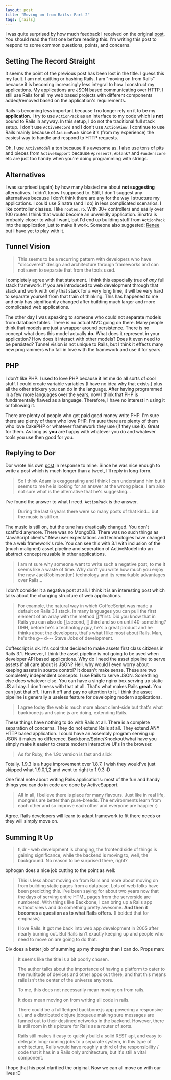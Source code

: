 ```yaml
---
layout: post
title: "Moving on from Rails: Part 2"
tags: [rails]
---
```


I was quite surprised by how much feedback I received on the original
[post](http://broadcastingadam.com/2011/11/moving_on_from_rails). You
should read the first one before reading this. I'm writing this post to
respond to some common questions, points, and concerns. 

## Setting The Record Straight

It seems the point of the previous post has been lost in the title. I
guess this my fault. I am not quitting or bashing Rails. I am "moving on
from Rails" because it is becoming increasingly less integral to how I
construct my applications. My applications are JSON based communicating
over HTTP. I still use Rails for all my web based projects with
different components added/removed based on the application's
requirements.

Rails is becoming less important because I no longer rely on it to be my
**application.** I try to use `ActionPack` as an interface to my code
which is **not** bound to Rails in anyway. In this setup, I do not the
traditional full stack setup. I don't use `ActiveRecord` and I don't use
`ActionView`. I continue to use Rails mainly because of `ActionPack`
since it's (from my experience) the easiest way to handle and respond to
HTTP requests. 

Oh, I use `ActiveModel` a ton because it's awesome as. I also use tons
of pits and pieces from `ActiveSupport` because `#present?`, `#blank?`
and `#underscore` etc are just too handy when you're doing programming
with strings.

## Alternatives

I was surprised (again) by how many blasted me about **not suggesting**
alternatives. I didn't know I supposed to. Still, I don't suggest any
alternatives because I don't think there are any for the way I structure
my applications. I could use Sinatra (and I do) in less complicated
scenarios. I like controller classes. I like `routes.rb`. With 30+
controllers and easily over 100 routes I think that would become an
unweildly application. Sinatra is probably closer to what I want, but I'd end up
building stuff from `ActionPack` into the application just to make it
work. Someone also suggested: [Renee](http://reneerb.com/) but I have
yet to play with it.

## Tunnel Vision

> This seems to be a recurring pattern with developers who have "discovered" 
> design and architecture through frameworks and can not seem 
> to separate that from the tools used.

I completely agree with that statement. I think this especially true of
_any_ full stack framework. If you are introduced to web development
through that stack and work with only that stack for a very long time,
it will be very hard to separate yourself from that train of thinking.
This has happened to me and only has significantly changed after building
much larger and more complicated web applications.

The other day I was speaking to someone who could not separate models
from database tables. There is no actual MVC going on there. Many people
think that models are just a wrapper around persistence. There is no
concept what does this model actually **do.** What does it represent in
your application? How does it interact with other models? Does it even
need to be persisted? Tunnel vision is not unique to Rails, but I think
it effects many new programmers who fall in love with the framework and
use it for years.

## PHP

I don't like PHP. I used to love PHP because it let me do all sorts of
cool stuff. I could create variable variables (I have no idea why that
exists.) plus all the other trickery you can do in the language. After
having programmed in a few more languages over the years, now I think
that PHP is fundamentally flawed as a language. Therefore, I have no
interest in using it or following it.

There are plenty of people who get paid good money write PHP. I'm sure
there are plenty of them who love PHP. I'm sure there are plenty of them
who love CakePHP or whatever framework they use (if they use it). Great
for them. As long as **you** are happy with whatever you do and whatever
tools you use then good for you.

## Replying to Dor

Dor wrote his own [post](http://www.tikalk.com/incubator/blog/defense-rails-replying-moving-rails)
in response to mine. Since he was nice enough to write a post which is
much longer than a tweet, I'll reply in long-form.

> So I think Adam is exaggerating and I think I can understand him 
> but it seems to me he is looking for an answer at the wrong place. 
> I am also not sure what is the alternative that he's suggesting...

I've found the answer to what I need. `ActionPack` is the answer.

> During the last 6 years there were so many posts of that kind... 
> but the music is still on.

The music is still on, but the tune has drastically changed. You don't
scaffold anymore. There was no MongoDB. There was no such things as
"JavaScript clients." New user expectations and technologies have
changed the a web framework's role. You can see this with 3.1 with
inclusion of the (much maligned) asset pipeline and seperation of
ActiveModel into an abstract concept reusable in other applications.

> I am nt sure why someone want to write such a negative post, 
> to me it seems like a waste of time. Why don't you write how 
> much you enjoy the new JackRobinson(tm) technology and its 
> remarkable advantages over Rails...

I don't consider it a negative post at all. I think it is an interesting
post which talks about the changing structure of web applications. 

> For example, the natural way in which CoffeeScript was made a 
> default on Rails 3.1 stack. In many languages you can pull the 
> first element of an array with the method []#first. Did you know 
> that in Rails you can also do [].second, [].third and so on until 40-something? 
> DHH, before he's a technology guy, he's a great product and 
> he thinks about the developers, that's what I like most about 
> Rails. Man, he's the g-- d--- Steve Jobs of development.

Coffescript is ok. It's cool that decided to make assets first class
citizens in Rails 3.1. However, I think the asset pipeline is not going
to be used when developer API based applications. Why do I need the
asset pipeline to serve assets if all care about is JSON? Hell, why would
I even worry about keeping assets in source control? It doesn't make
sense. These are two completely independent concepts. I use Rails to
serve JSON. Something else does whatever else. You can have a single
nginx box serving up static JS all day. I don't mess with that at all.
That's what makes Rails **great.** You can just that off. I turn it off
and pay no attention to it. I think the asset pipeline is generally a
useless feature for developing modern applications. 

> I agree today the web is much more about client-side but that's 
> what backbone.js and spine.js are doing, extending Rails.

These things have nothing to do with Rails at all. There is a complete
separation of concerns. They do not extend Rails at all. They
extend ANY HTTP based application. I could have an assembly program
serving up JSON it makes no difference. Backbone/Spine/Knockout/what have
you simply make it easier to create modern interactive UI's in the
browser.

> As for Ruby, the 1.9x version is fast and slick

Totally. 1.9.3 is a huge improvement over 1.8.7. I wish they would've
just skipped what 1.9.0,1,2 and went to right to 1.9.3 :D

One final note about writing Rails applications: most of the fun and
handy things you can do in code are done by ActiveSupport.

> All in all, I believe there is place for many flavours. 
> Just like in real life, mongrels are better than pure-breeds. 
> The environments learn from each other and so improve each other 
> and everyone are happier :)

Agree. Rails developers will learn to adapt framework to fit there needs
or they will simply move on.

## Summing It Up

> tl;dr - web development is changing, the frontend side of things is 
> gaining significance, while the backend is moving to, well, the background.
> No reason to be surprised there, right?

bphogan does a nice job cutting to the point as well:

> This is less about moving on from Rails and more about moving on from 
> building static pages from a database. Lots of web folks have been predicting this. 
> I've been saying for about two years now that the days of serving entire 
> HTML pages from the serverside are numbered. With things like Backbone, 
> I can bring up a Rails app without views and do something pretty awesome. 
> **And then it becomes a question as to what Rails offers.** (I bolded
> that for emphasis)
> 
> I love Rails. It got me back into web app development in 2005 after nearly 
> burning out. But Rails isn't exactly keeping up and people who need to 
> move on are going to do that.


Div does a better job of summing up my thoughts than I can do. Props
man:

> It seems like the title is a bit poorly chosen.
>
> The author talks about the importance of having a platform to cater 
> to the multitude of devices and other apps out there, and that this means 
> rails isn't the center of the universe anymore.
>
> To me, this does not necessarily mean moving on from rails.
>
> It does mean moving on from writing all code in rails.
>
> There could be a fullfledged backbone.js app powering a responsive ui, 
> and a distributed clojure jobqueue making sure messages are fanned 
> out to their destined networks in the backend. However, there is still room in this picture for Rails as a router of sorts.
>
> Rails still makes it easy to quickly build a solid REST api, and easy 
> to delegate long-running jobs to a separate system, in this type of architecture, 
> Rails would have roughly a third of the responsibility / code that it 
> has in a Rails only architecture, but it's still a vital component.

I hope that his post clarified the original. Now we can all move on with
our lives :D
